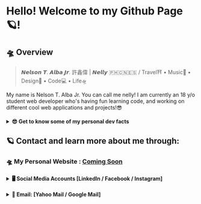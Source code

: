 # Hello! Welcome to my Github Page 🪐!

## 🛸 Overview
> 𝙉𝙚𝙡𝙨𝙤𝙣 𝙏. 𝘼𝙡𝙗𝙖 𝙅𝙧. 許鑫偉 | 𝙉𝙚𝙡𝙡𝙮 🇵🇭🇨🇳🇪🇸 / Travel⛩ • Music🎹 • Design🎨 • Code💻 • Life🛸

My name is Nelson T. Alba Jr. You can call me nelly! I am currently an 18 y/o student web developer who's having fun learning code, and working on different cool web applications and projects!😎

<h4>
<details>
  <summary><strong>😎 Get to know some of my personal dev facts</strong></summary>
  
  ### 💻 My Dev Language Preference:
   Current Favourite Programming Language: Python🐍
  
  > My Ranking for dev languages (based on my current skillset and preference):
  > 1. Python
  > 2. Javascript (Node.Js)
  > 3. PHP
  > 4. Ruby on Rails
  
  
  ### 💻 My Dev skill-set list:
  ```
  Python, PHP, Node.Js, Ruby, Django, Flask, React.js, Angular.js, Express.js, Laravel, Ruby on Rails, Cactus, Gatsby, Hugo, Google Cloud Platform, Amazon Web Services, Heroku, Netlify, HTML, CSS, Bootstrap, Sass, Javascript, JQuery ... 
  ``` 
</details>
</h4>

## 🪐 Contact and learn more about me through:
### 🛸  My Personal Website : [Coming Soon](#)

<h4>
  <details>
    <summary><strong>🖥️ Social Media Accounts [LinkedIn / Facebook / Instagram]</strong></summary>

   1. [linkedin.com/in/whoisnelly](https://www.linkedin.com/in/whoisnelly) - **LinkedIn** 
   2. [facebook.com/nelson.albajr](https://www.facebook.com/nelson.albajr) - **Facebook** 
   3. [instagram.com/who_is_nelly](https://www.instagram.com/who_is_nelly/) - **Instagram**

  </details>
</h4>
 
<h4>
  <details>
    <summary><strong>📮 Email: [Yahoo Mail / Google Mail] </strong></summary>

   1. [nelsonalbajr@yahoo.com](nelsonalbajr@yahoo.com) - **Yahoo Mail**
   2. [nb3.321132@gmail.com](nb3.321132@gmail.com) - **Google Mail** 

  </details>
</h4>
